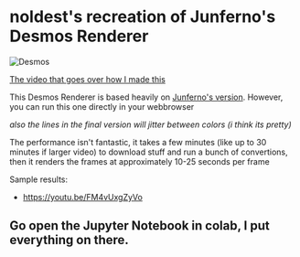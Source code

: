 # noldest's recreation of Junferno's Desmos Renderer

![Desmos](https://github.com/user-attachments/assets/cb3a5271-b3d8-47c7-a9ec-5dfb64ca3dfd)

[The video that goes over how I made this](https://youtu.be/4dx3xqoDRgQ)


This Desmos Renderer is based heavily on [Junferno's version](https://www.youtube.com/watch?v=BQvBq3K50u8). However, you can run this one directly in your webbrowser

*also the lines in the final version will jitter between colors (i think its pretty)*

The performance isn't fantastic, it takes a few minutes (like up to 30 minutes if larger video) to download stuff and run a bunch of convertions, then it renders the frames at approximately 10-25 seconds per frame

Sample results:
- https://youtu.be/FM4vUxgZyVo


Go open the Jupyter Notebook in colab, I put everything on there.
---
